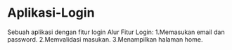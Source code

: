 # Aplikasi-Login
Sebuah aplikasi dengan fitur login
Alur Fitur Login:
1.Memasukan email dan password.
2.Memvalidasi masukan.
3.Menampilkan halaman home.
